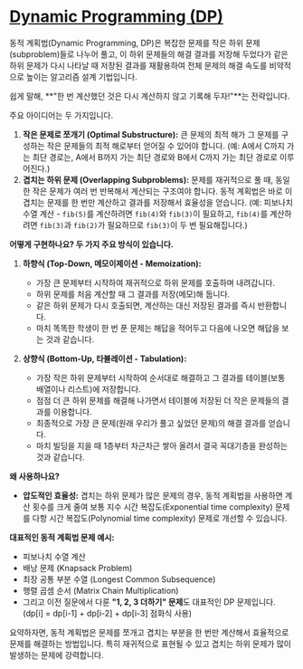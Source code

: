 # [Dynamic Programming (DP)](../workbook/0x10.md)

동적 계획법(Dynamic Programming, DP)은 복잡한 문제를 작은 하위 문제(subproblem)들로 나누어 풀고, 이 하위 문제들의 해결 결과를 저장해 두었다가 같은 하위 문제가 다시 나타날 때 저장된 결과를 재활용하여 전체 문제의 해결 속도를 비약적으로 높이는 알고리즘 설계 기법입니다.

쉽게 말해, **"한 번 계산했던 것은 다시 계산하지 않고 기록해 두자!"**는 전략입니다.

주요 아이디어는 두 가지입니다.

1.  **작은 문제로 쪼개기 (Optimal Substructure):** 큰 문제의 최적 해가 그 문제를 구성하는 작은 문제들의 최적 해로부터 얻어질 수 있어야 합니다. (예: A에서 C까지 가는 최단 경로는, A에서 B까지 가는 최단 경로와 B에서 C까지 가는 최단 경로로 이루어진다.)
2.  **겹치는 하위 문제 (Overlapping Subproblems):** 문제를 재귀적으로 풀 때, 동일한 작은 문제가 여러 번 반복해서 계산되는 구조여야 합니다. 동적 계획법은 바로 이 겹치는 문제를 한 번만 계산하고 결과를 저장해서 효율성을 얻습니다. (예: 피보나치 수열 계산 - `fib(5)`를 계산하려면 `fib(4)`와 `fib(3)`이 필요하고, `fib(4)`를 계산하려면 `fib(3)`과 `fib(2)`가 필요하므로 `fib(3)`이 두 번 필요해집니다.)

**어떻게 구현하나요? 두 가지 주요 방식이 있습니다.**

1.  **하향식 (Top-Down, 메모이제이션 - Memoization):**
    - 가장 큰 문제부터 시작하여 재귀적으로 하위 문제를 호출하며 내려갑니다.
    - 하위 문제를 처음 계산할 때 그 결과를 저장(메모)해 둡니다.
    - 같은 하위 문제가 다시 호출되면, 계산하는 대신 저장된 결과를 즉시 반환합니다.
    - 마치 똑똑한 학생이 한 번 푼 문제는 해답을 적어두고 다음에 나오면 해답을 보는 것과 같습니다.

2.  **상향식 (Bottom-Up, 타뷸레이션 - Tabulation):**
    - 가장 작은 하위 문제부터 시작하여 순서대로 해결하고 그 결과를 테이블(보통 배열이나 리스트)에 저장합니다.
    - 점점 더 큰 하위 문제를 해결해 나가면서 테이블에 저장된 더 작은 문제들의 결과를 이용합니다.
    - 최종적으로 가장 큰 문제(원래 우리가 풀고 싶었던 문제)의 해결 결과를 얻습니다.
    - 마치 빌딩을 지을 때 1층부터 차근차근 쌓아 올려서 결국 꼭대기층을 완성하는 것과 같습니다.

**왜 사용하나요?**

- **압도적인 효율성:** 겹치는 하위 문제가 많은 문제의 경우, 동적 계획법을 사용하면 계산 횟수를 크게 줄여 보통 지수 시간 복잡도(Exponential time complexity) 문제를 다항 시간 복잡도(Polynomial time complexity) 문제로 개선할 수 있습니다.

**대표적인 동적 계획법 문제 예시:**

- 피보나치 수열 계산
- 배낭 문제 (Knapsack Problem)
- 최장 공통 부분 수열 (Longest Common Subsequence)
- 행렬 곱셈 순서 (Matrix Chain Multiplication)
- 그리고 이전 질문에서 다룬 **"1, 2, 3 더하기" 문제**도 대표적인 DP 문제입니다. (dp[i] = dp[i-1] + dp[i-2] + dp[i-3] 점화식 사용)

요약하자면, 동적 계획법은 문제를 쪼개고 겹치는 부분을 한 번만 계산해서 효율적으로 문제를 해결하는 방법입니다. 특히 재귀적으로 표현될 수 있고 겹치는 하위 문제가 많이 발생하는 문제에 강력합니다.